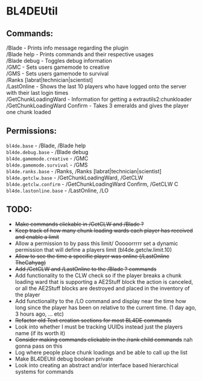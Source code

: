 # BL4DEUtil
## Commands:
/Blade - Prints info message regarding the plugin<br />
/Blade help - Prints commands and their respective usages<br />
/Blade debug - Toggles debug information  
/GMC - Sets users gamemode to creative<br />
/GMS - Sets users gamemode to survival<br />
/Ranks [labrat|technician|scientist]<br />
/LastOnline - Shows the last 10 players who have logged onto the server with their last login times  
/GetChunkLoadingWard - Information for getting a extrautils2:chunkloader  
/GetChunkLoadingWard Confirm - Takes 3 emeralds and gives the player one chunk loaded  

## Permissions:
`bl4de.base` - /Blade, /Blade help<br />
`bl4de.debug.base` - /Blade debug  
`bl4de.gamemode.creative` - /GMC<br />
`bl4de.gamemode.survival` - /GMS<br />
`bl4de.ranks.base` - /Ranks, /Ranks [labrat|technician|scientist]<br />
`bl4de.getclw.base` - /GetChunkLoadingWard, /GetCLW  
`bl4de.getclw.confirm` - /GetChunkLoadingWard Confirm, /GetCLW C  
`bl4de.lastonline.base` - /LastOnline, /LO  

## TODO:
* ~~Make commands clickable in /GetCLW and /Blade ?~~
* ~~Keep track of how many chunk loading wards each player has received and enable a limit~~
* Allow a permission to by pass this limit/ Ooooorrrrr set a dynamic permission that will define a players limit (bl4de.getclw.limit.10)
* ~~Allow to see the time a specific player was online (/LastOnline TheCahyag)~~
* ~~Add /GetCLW and /LastOnline to the /Blade ? commands~~
* Add functionality to the CLW check so if the player breaks a chunk loading ward that is supporting a AE2Stuff block the action is canceled, or all the AE2Stuff blocks are destroyed and placed in the inventory of the player
* Add functionality to the /LO command and display near the time how long since the player has been on relative to the current time. (1 day ago, 3 hours ago, ... etc)
* ~~Refactor old Text creation sections for most BL4DE commands~~
* Look into whether I must be tracking UUIDs instead just the players name (if its worth it)
* ~~Consider making commands clickable in the /rank child commands~~ nah gonna pass on this
* Log where people place chunk loadings and be able to call up the list
* Make BL4DEUtil debug boolean private
* Look into creating an abstract and/or interface based hierarchical systems for commands
